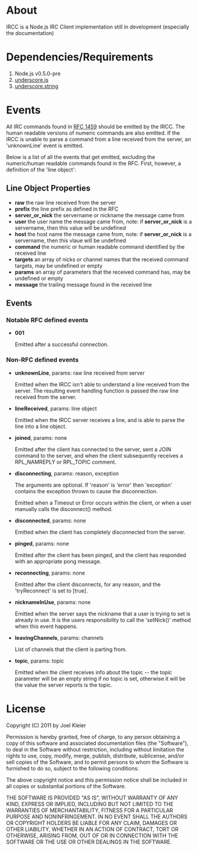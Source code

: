 # About
IRCC is a Node.js IRC Client implementation still in development (especially the documentation)

# Dependencies/Requirements
1. Node.js v0.5.0-pre
1. [underscore.js](http://documentcloud.github.com/underscore/)
1. [underscore.string](https://github.com/edtsech/underscore.string)

# Events
All IRC commands found in [RFC 1459](http://www.irchelp.org/irchelp/text/rfc1459.txt) should be emitted by the IRCC. The human readable versions of numeric commands are also emitted. If the IRCC is unable to parse a command from a line received from the server, an 'unknownLine' event is emitted.

Below is a list of all the events that get emitted, excluding the numeric/human readable commands found in the RFC. First, however, a definition of the 'line object':

## Line Object Properties
* **raw** the raw line received from the server
* **prefix** the line prefix as defined in the RFC
* **server_or_nick** the servername or nickname the message came from
* **user** the user name the message came from, note: if **server_or_nick** is a servername, then this value will be undefined
* **host** the host name the message came from, note: if **server_or_nick** is a servername, then this vlaue will be undefined
* **command** the numeric or human readable command identified by the received line
* **targets** an array of nicks or channel names that the received command targets, may be undefined or empty
* **params** an array of parameters that the received command has, may be undefined or empty
* **message** the trailing message found in the received line

## Events
### Notable RFC defined events
*   **001**

    Emitted after a successful connection.

### Non-RFC defined events
*   **unknownLine**, params: raw line received from  server
  
    Emitted when the IRCC isn't able to understand a line received from the server. The resulting event handling function is passed the raw line received from the server.

*   **lineReceived**, params: line object
  
    Emitted when the IRCC server receives a line, and is able to parse the line into a line object.

*   **joined**, params: none

    Emitted after the client has connected to the server, sent a JOIN command to the server,  and when the client subsequently receives a RPL_NAMREPLY or RPL_TOPIC comment.

*   **disconnecting**, params: reason, exception

    The arguments are optional. If 'reason' is 'error' then 'exception' contains the exception thrown to cause the disconnection.

    Emitted when a Timeout or Error occurs within the client, or when a user manually calls the disconnect() method.

*   **disconnected**, params: none

    Emitted when the client has completely disconnected from the server.

*   **pinged**, params: none

    Emitted after the client has been pinged, and the client has responded with an appropriate pong message.

*   **reconnecting**, params: none

    Emitted after the client disconnects, for any reason, and the 'tryReconnect' is set to [true].

*   **nicknameInUse**, params: none

    Emitted when the server says the nickname that a user is trying to set is already in use. It is the users responsibility to call the 'setNick()' method when this event happens.

*   **leavingChannels**, params: channels
    
    List of channels that the client is parting from.

*   **topic**, params: topic

    Emitted when the client receives info about the topic -- the topic parameter will be an empty string if no topic is set, otherwise it will be the value the server reports is the topic.


# License
Copyright (C) 2011 by Joel Kleier

Permission is hereby granted, free of charge, to any person obtaining a copy
of this software and associated documentation files (the "Software"), to deal
in the Software without restriction, including without limitation the rights
to use, copy, modify, merge, publish, distribute, sublicense, and/or sell
copies of the Software, and to permit persons to whom the Software is
furnished to do so, subject to the following conditions:

The above copyright notice and this permission notice shall be included in
all copies or substantial portions of the Software.

THE SOFTWARE IS PROVIDED "AS IS", WITHOUT WARRANTY OF ANY KIND, EXPRESS OR
IMPLIED, INCLUDING BUT NOT LIMITED TO THE WARRANTIES OF MERCHANTABILITY,
FITNESS FOR A PARTICULAR PURPOSE AND NONINFRINGEMENT. IN NO EVENT SHALL THE
AUTHORS OR COPYRIGHT HOLDERS BE LIABLE FOR ANY CLAIM, DAMAGES OR OTHER
LIABILITY, WHETHER IN AN ACTION OF CONTRACT, TORT OR OTHERWISE, ARISING FROM,
OUT OF OR IN CONNECTION WITH THE SOFTWARE OR THE USE OR OTHER DEALINGS IN
THE SOFTWARE.
